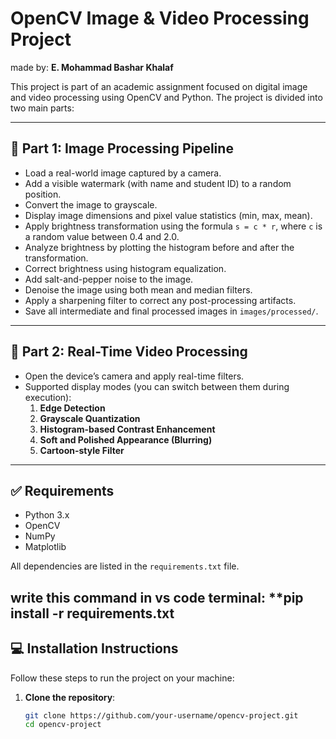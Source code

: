# OpenCV Image & Video Processing Project
made by: **E. Mohammad Bashar Khalaf**

This project is part of an academic assignment focused on digital image and video processing using OpenCV and Python. The project is divided into two main parts:

---

## 📸 Part 1: Image Processing Pipeline

- Load a real-world image captured by a camera.
- Add a visible watermark (with name and student ID) to a random position.
- Convert the image to grayscale.
- Display image dimensions and pixel value statistics (min, max, mean).
- Apply brightness transformation using the formula `s = c * r`, where `c` is a random value between 0.4 and 2.0.
- Analyze brightness by plotting the histogram before and after the transformation.
- Correct brightness using histogram equalization.
- Add salt-and-pepper noise to the image.
- Denoise the image using both mean and median filters.
- Apply a sharpening filter to correct any post-processing artifacts.
- Save all intermediate and final processed images in `images/processed/`.

---

## 🎥 Part 2: Real-Time Video Processing

- Open the device’s camera and apply real-time filters.
- Supported display modes (you can switch between them during execution):
  1. **Edge Detection**
  2. **Grayscale Quantization**
  3. **Histogram-based Contrast Enhancement**
  4. **Soft and Polished Appearance (Blurring)**
  5. **Cartoon-style Filter**

---

## ✅ Requirements

- Python 3.x
- OpenCV
- NumPy
- Matplotlib

All dependencies are listed in the `requirements.txt` file.

write this command in vs code terminal:
 **pip install -r requirements.txt
---

## 💻 Installation Instructions

Follow these steps to run the project on your machine:

1. **Clone the repository**:
   ```bash
   git clone https://github.com/your-username/opencv-project.git
   cd opencv-project
